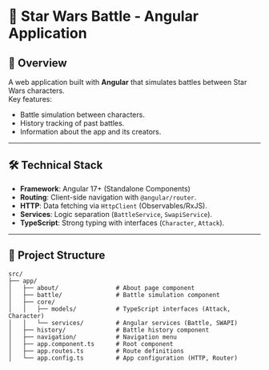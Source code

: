 # 🌟 Star Wars Battle - Angular Application

## 🚀 Overview

A web application built with **Angular** that simulates battles between Star Wars characters.  
Key features:

- Battle simulation between characters.
- History tracking of past battles.
- Information about the app and its creators.

---

## 🛠️ Technical Stack

- **Framework**: Angular 17+ (Standalone Components)
- **Routing**: Client-side navigation with `@angular/router`.
- **HTTP**: Data fetching via `HttpClient` (Observables/RxJS).
- **Services**: Logic separation (`BattleService`, `SwapiService`).
- **TypeScript**: Strong typing with interfaces (`Character`, `Attack`).

---

## 📂 Project Structure

```plaintext
src/
├── app/
│   ├── about/                # About page component
│   ├── battle/               # Battle simulation component
│   ├── core/
│   │   ├── models/           # TypeScript interfaces (Attack, Character)
│   │   └── services/         # Angular services (Battle, SWAPI)
│   ├── history/              # Battle history component
│   ├── navigation/           # Navigation menu
│   ├── app.component.ts      # Root component
│   ├── app.routes.ts         # Route definitions
│   └── app.config.ts         # App configuration (HTTP, Router)
```

